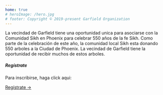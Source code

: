 ```yaml
---
home: true
# heroImage: /hero.jpg
# footer: Copyright © 2019-present Garfield Organization
---
```


La vecindad de Garfield tiene una oportunidad unica para asociarse con la Comunidad Sikh en Phoenix para celebrar 550 años de la fe Sikh. Como parte de la celebración de este año, la comunidad local Sikh esta donando 550 arboles a la Ciudad de Phoenix. La vecindad de Garfield tiene la oportunidad de recibir muchos de estos arboles. 

<contact/>

<div class="container">
  <div class="row mt-2 mb-2">
    <div class="col-sm-6">
      <div class="card" style="height:100%">
        <div class="card-body d-flex flex-column">
          <h5 class="card-title">Regístrate</h5>
          <p class="card-text">
            Para inscribirse, haga click aqui:<br/>
          </p>
          <a href='https://docs.google.com/forms/d/e/1FAIpQLSdSvuDttkLXasnhSrp7QOiP7djPwWJ_-DfRNR8BemYqYaoMgQ/viewform?usp=sf_link' target='_blank' class='button  mt-auto'>Regístrate →</a>
        </div>
      </div>
    </div>
    <div class="col-sm-6">
      <div class="card" style="height:100%">
        <div class="card-body d-flex flex-column">
          <h5 class="card-title">Guía</h5>
          <p class="card-text">
            Una guía para requisitos, selección, plantando, y mas.<br/>
          </p>
          <a class="button mt-auto" href="/es/guide.html">Guía →</a>
        </div>
      </div>
    </div>

  </div>
</div>
<Footer/>


<style lang='stylus'>
.button 
    display: inline-block
    font-size: 1.2rem
    color: #fff
    background-color: #3eaf7c
    padding: 0.8rem 1.6rem
    border-radius: 4px
    transition: background-color 0.1s ease
    box-sizing: border-box
    border-bottom: 1px solid #389d70
.button:hover
  text-decoration: none
  background-color: #4abf8a;
  color: #fff
</style>